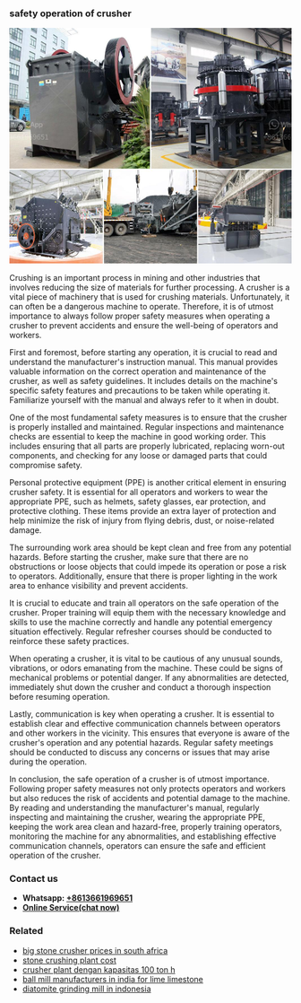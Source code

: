 <h3>safety operation of crusher</h3><img src='1708408546.jpg' alt=''><p>Crushing is an important process in mining and other industries that involves reducing the size of materials for further processing. A crusher is a vital piece of machinery that is used for crushing materials. Unfortunately, it can often be a dangerous machine to operate. Therefore, it is of utmost importance to always follow proper safety measures when operating a crusher to prevent accidents and ensure the well-being of operators and workers.</p><p>First and foremost, before starting any operation, it is crucial to read and understand the manufacturer's instruction manual. This manual provides valuable information on the correct operation and maintenance of the crusher, as well as safety guidelines. It includes details on the machine's specific safety features and precautions to be taken while operating it. Familiarize yourself with the manual and always refer to it when in doubt.</p><p>One of the most fundamental safety measures is to ensure that the crusher is properly installed and maintained. Regular inspections and maintenance checks are essential to keep the machine in good working order. This includes ensuring that all parts are properly lubricated, replacing worn-out components, and checking for any loose or damaged parts that could compromise safety.</p><p>Personal protective equipment (PPE) is another critical element in ensuring crusher safety. It is essential for all operators and workers to wear the appropriate PPE, such as helmets, safety glasses, ear protection, and protective clothing. These items provide an extra layer of protection and help minimize the risk of injury from flying debris, dust, or noise-related damage.</p><p>The surrounding work area should be kept clean and free from any potential hazards. Before starting the crusher, make sure that there are no obstructions or loose objects that could impede its operation or pose a risk to operators. Additionally, ensure that there is proper lighting in the work area to enhance visibility and prevent accidents.</p><p>It is crucial to educate and train all operators on the safe operation of the crusher. Proper training will equip them with the necessary knowledge and skills to use the machine correctly and handle any potential emergency situation effectively. Regular refresher courses should be conducted to reinforce these safety practices.</p><p>When operating a crusher, it is vital to be cautious of any unusual sounds, vibrations, or odors emanating from the machine. These could be signs of mechanical problems or potential danger. If any abnormalities are detected, immediately shut down the crusher and conduct a thorough inspection before resuming operation.</p><p>Lastly, communication is key when operating a crusher. It is essential to establish clear and effective communication channels between operators and other workers in the vicinity. This ensures that everyone is aware of the crusher's operation and any potential hazards. Regular safety meetings should be conducted to discuss any concerns or issues that may arise during the operation.</p><p>In conclusion, the safe operation of a crusher is of utmost importance. Following proper safety measures not only protects operators and workers but also reduces the risk of accidents and potential damage to the machine. By reading and understanding the manufacturer's manual, regularly inspecting and maintaining the crusher, wearing the appropriate PPE, keeping the work area clean and hazard-free, properly training operators, monitoring the machine for any abnormalities, and establishing effective communication channels, operators can ensure the safe and efficient operation of the crusher.</p><h3>Contact us</h3><ul><li><strong>Whatsapp:&nbsp;<a href="https://wa.me/8613661969651">+8613661969651</a></strong></li><li><a href="https://swt.shibang-china.com/?git&amp;zhl&amp;safety operation of crusher"><strong>Online Service(chat now)</strong></a></li></ul><h3>Related</h3><ul><li><a href='big stone crusher prices in south africa.md'>big stone crusher prices in south africa</a></li><li><a href='stone crushing plant cost.md'>stone crushing plant cost</a></li><li><a href='crusher plant dengan kapasitas 100 ton h.md'>crusher plant dengan kapasitas 100 ton h</a></li><li><a href='ball mill manufacturers in india for lime limestone.md'>ball mill manufacturers in india for lime limestone</a></li><li><a href='diatomite grinding mill in indonesia.md'>diatomite grinding mill in indonesia</a></li></ul>